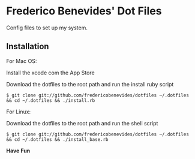 # Frederico Benevides' Dot Files

Config files to set up my system.

## Installation

For Mac OS:

Install the xcode com the App Store

Download the dotfiles to the root path and run the install ruby script

`$ git clone git://github.com/fredericobenevides/dotfiles ~/.dotfiles && cd ~/.dotfiles && ./install.rb`

For Linux:

Download the dotfiles to the root path and run the shell script

`$ git clone git://github.com/fredericobenevides/dotfiles ~/.dotfiles && cd ~/.dotfiles && ./install_base.rb`

**Have Fun**
